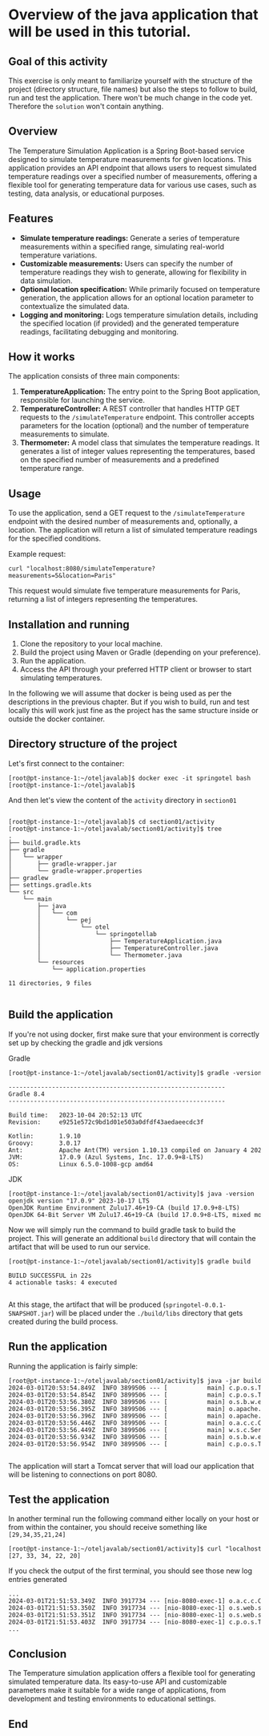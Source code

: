 
# Overview of the java application that will be used in this tutorial.


## Goal of this activity

This exercise is only meant to familiarize yourself with the structure of the project (directory structure, file names) but also the steps to follow to build, run and test the application.
There won't be much change in the code yet. Therefore the `solution` won't contain anything.


## Overview

The Temperature Simulation Application is a Spring Boot-based service designed to simulate temperature measurements for given locations. This application provides an API endpoint that allows users to request simulated temperature readings over a specified number of measurements, offering a flexible tool for generating temperature data for various use cases, such as testing, data analysis, or educational purposes.

## Features

- **Simulate temperature readings:** Generate a series of temperature measurements within a specified range, simulating real-world temperature variations.
- **Customizable measurements:** Users can specify the number of temperature readings they wish to generate, allowing for flexibility in data simulation.
- **Optional location specification:** While primarily focused on temperature generation, the application allows for an optional location parameter to contextualize the simulated data.
- **Logging and monitoring:** Logs temperature simulation details, including the specified location (if provided) and the generated temperature readings, facilitating debugging and monitoring.

## How it works

The application consists of three main components:

1. **TemperatureApplication:** The entry point to the Spring Boot application, responsible for launching the service.
2. **TemperatureController:** A REST controller that handles HTTP GET requests to the `/simulateTemperature` endpoint. This controller accepts parameters for the location (optional) and the number of temperature measurements to simulate.
3. **Thermometer:** A model class that simulates the temperature readings. It generates a list of integer values representing the temperatures, based on the specified number of measurements and a predefined temperature range.

## Usage

To use the application, send a GET request to the `/simulateTemperature` endpoint with the desired number of measurements and, optionally, a location. The application will return a list of simulated temperature readings for the specified conditions.

Example request:
```
curl "localhost:8080/simulateTemperature?measurements=5&location=Paris"
```

This request would simulate five temperature measurements for Paris, returning a list of integers representing the temperatures.

## Installation and running

1. Clone the repository to your local machine.
2. Build the project using Maven or Gradle (depending on your preference).
3. Run the application.
4. Access the API through your preferred HTTP client or browser to start simulating temperatures.


In the following we will assume that docker is being used as per the descriptions in the previous chapter. But if you wish to build, run and test locally this will work just fine as the project has the same structure inside or outside the docker container.

## Directory structure of the project

Let's first connect to the container:

<pre style="font-size: 12px">
[root@pt-instance-1:~/oteljavalab]$ docker exec -it springotel bash
[root@pt-instance-1:~/oteljavalab]$ 
</pre>


And then let's view the content of the `activity` directory in `section01`

<pre style="font-size: 12px">

[root@pt-instance-1:~/oteljavalab]$ cd section01/activity
[root@pt-instance-1:~/oteljavalab/section01/activity]$ tree
.
├── build.gradle.kts
├── gradle
│   └── wrapper
│       ├── gradle-wrapper.jar
│       └── gradle-wrapper.properties
├── gradlew
├── settings.gradle.kts
└── src
    └── main
        ├── java
        │   └── com
        │       └── pej
        │           └── otel
        │               └── springotellab
        │                   ├── TemperatureApplication.java
        │                   ├── TemperatureController.java
        │                   └── Thermometer.java
        └── resources
            └── application.properties

11 directories, 9 files

</pre>


## Build the application


If you're not using docker, first make sure that your environment is correctly set up by checking the gradle and jdk versions 

Gradle
<pre style="font-size: 12px">
[root@pt-instance-1:~/oteljavalab/section01/activity]$ gradle -version

------------------------------------------------------------
Gradle 8.4
------------------------------------------------------------

Build time:   2023-10-04 20:52:13 UTC
Revision:     e9251e572c9bd1d01e503a0dfdf43aedaeecdc3f

Kotlin:       1.9.10
Groovy:       3.0.17
Ant:          Apache Ant(TM) version 1.10.13 compiled on January 4 2023
JVM:          17.0.9 (Azul Systems, Inc. 17.0.9+8-LTS)
OS:           Linux 6.5.0-1008-gcp amd64
</pre>

JDK
<pre style="font-size: 12px">
[root@pt-instance-1:~/oteljavalab/section01/activity]$ java -version 
openjdk version "17.0.9" 2023-10-17 LTS
OpenJDK Runtime Environment Zulu17.46+19-CA (build 17.0.9+8-LTS)
OpenJDK 64-Bit Server VM Zulu17.46+19-CA (build 17.0.9+8-LTS, mixed mode, sharing)
</pre>


Now we will simply run the command to build gradle task to build the project. This will generate an additional `build` directory that will contain the artifact that will be used to run our service.

<pre style="font-size: 12px">
[root@pt-instance-1:~/oteljavalab/section01/activity]$ gradle build

BUILD SUCCESSFUL in 22s
4 actionable tasks: 4 executed

</pre>


At this stage, the artifact that will be produced (`springotel-0.0.1-SNAPSHOT.jar`) will be placed under the `./build/libs` directory that gets created during the build process.


## Run the application

Running the application is fairly simple:

<pre style="font-size: 12px">
[root@pt-instance-1:~/oteljavalab/section01/activity]$ java -jar build/libs/springotel-0.0.1-SNAPSHOT.jar
2024-03-01T20:53:54.849Z  INFO 3899506 --- [           main] c.p.o.s.TemperatureApplication           : Starting TemperatureApplication v0.0.1-SNAPSHOT using Java 17.0.9 with PID 3899506 (/root/oteljavalab/section01/activity/build/libs/springotel-0.0.1-SNAPSHOT.jar started by root in /root/oteljavalab/section01/activity)
2024-03-01T20:53:54.854Z  INFO 3899506 --- [           main] c.p.o.s.TemperatureApplication           : No active profile set, falling back to 1 default profile: "default"
2024-03-01T20:53:56.380Z  INFO 3899506 --- [           main] o.s.b.w.embedded.tomcat.TomcatWebServer  : Tomcat initialized with port 8080 (http)
2024-03-01T20:53:56.395Z  INFO 3899506 --- [           main] o.apache.catalina.core.StandardService   : Starting service [Tomcat]
2024-03-01T20:53:56.396Z  INFO 3899506 --- [           main] o.apache.catalina.core.StandardEngine    : Starting Servlet engine: [Apache Tomcat/10.1.18]
2024-03-01T20:53:56.446Z  INFO 3899506 --- [           main] o.a.c.c.C.[Tomcat].[localhost].[/]       : Initializing Spring embedded WebApplicationContext
2024-03-01T20:53:56.449Z  INFO 3899506 --- [           main] w.s.c.ServletWebServerApplicationContext : Root WebApplicationContext: initialization completed in 1447 ms
2024-03-01T20:53:56.934Z  INFO 3899506 --- [           main] o.s.b.w.embedded.tomcat.TomcatWebServer  : Tomcat started on port 8080 (http) with context path ''
2024-03-01T20:53:56.954Z  INFO 3899506 --- [           main] c.p.o.s.TemperatureApplication           : Started TemperatureApplication in 2.711 seconds (process running for 3.338)

</pre>

The application will start a Tomcat server that will load our application that will be listening to connections on port 8080.


## Test the application

In another terminal run the following command either locally on your host or from within the container, you should receive something like `[29,34,35,21,24]`

<pre style="font-size: 12px">
[root@pt-instance-1:~/oteljavalab/section01/activity]$ curl "localhost:8080/simulateTemperature?measurements=5&location=Paris"
[27, 33, 34, 22, 20]
</pre>


If you check the output of the first terminal, you should see those new log entries generated

<pre style="font-size: 12px">
...
2024-03-01T21:51:53.349Z  INFO 3917734 --- [nio-8080-exec-1] o.a.c.c.C.[Tomcat].[localhost].[/]       : Initializing Spring DispatcherServlet 'dispatcherServlet'
2024-03-01T21:51:53.350Z  INFO 3917734 --- [nio-8080-exec-1] o.s.web.servlet.DispatcherServlet        : Initializing Servlet 'dispatcherServlet'
2024-03-01T21:51:53.351Z  INFO 3917734 --- [nio-8080-exec-1] o.s.web.servlet.DispatcherServlet        : Completed initialization in 1 ms
2024-03-01T21:51:53.403Z  INFO 3917734 --- [nio-8080-exec-1] c.p.o.s.TemperatureController            : Temperature simulation for Paris: [27, 33, 34, 22, 20]
...
</pre>

## Conclusion

The Temperature simulation application offers a flexible tool for generating simulated temperature data. Its easy-to-use API and customizable parameters make it suitable for a wide range of applications, from development and testing environments to educational settings.



## End

